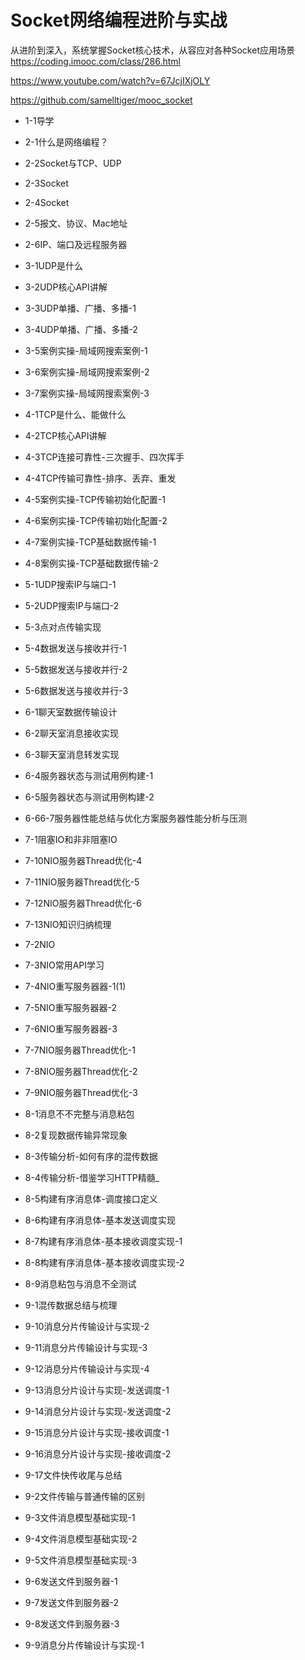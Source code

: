 # Socket网络编程进阶与实战

从进阶到深入，系统掌握Socket核心技术，从容应对各种Socket应用场景
https://coding.imooc.com/class/286.html

https://www.youtube.com/watch?v=67JcjIXjOLY

https://github.com/samelltiger/mooc_socket

- 1-1导学

- 2-1什么是网络编程？
- 2-2Socket与TCP、UDP
- 2-3Socket
- 2-4Socket
- 2-5报文、协议、Mac地址
- 2-6IP、端口及远程服务器

- 3-1UDP是什么
- 3-2UDP核心API讲解
- 3-3UDP单播、广播、多播-1
- 3-4UDP单播、广播、多播-2
- 3-5案例实操-局域网搜索案例-1
- 3-6案例实操-局域网搜索案例-2
- 3-7案例实操-局域网搜索案例-3
- 4-1TCP是什么、能做什么
- 4-2TCP核心API讲解
- 4-3TCP连接可靠性-三次握手、四次挥手
- 4-4TCP传输可靠性-排序、丢弃、重发
- 4-5案例实操-TCP传输初始化配置-1
- 4-6案例实操-TCP传输初始化配置-2
- 4-7案例实操-TCP基础数据传输-1
- 4-8案例实操-TCP基础数据传输-2
- 5-1UDP搜索IP与端口-1
- 5-2UDP搜索IP与端口-2
- 5-3点对点传输实现
- 5-4数据发送与接收并行-1
- 5-5数据发送与接收并行-2
- 5-6数据发送与接收并行-3
- 6-1聊天室数据传输设计
- 6-2聊天室消息接收实现
- 6-3聊天室消息转发实现
- 6-4服务器状态与测试用例构建-1
- 6-5服务器状态与测试用例构建-2
- 6-66-7服务器性能总结与优化方案服务器性能分析与压测
- 7-1阻塞IO和⾮非阻塞IO
- 7-10NIO服务器Thread优化-4
- 7-11NIO服务器Thread优化-5
- 7-12NIO服务器Thread优化-6
- 7-13NIO知识归纳梳理
- 7-2NIO
- 7-3NIO常用API学习
- 7-4NIO重写服务器器-1(1)
- 7-5NIO重写服务器器-2
- 7-6NIO重写服务器器-3
- 7-7NIO服务器Thread优化-1
- 7-8NIO服务器Thread优化-2
- 7-9NIO服务器Thread优化-3
- 8-1消息不不完整与消息粘包
- 8-2复现数据传输异常现象
- 8-3传输分析-如何有序的混传数据
- 8-4传输分析-借鉴学习HTTP精髓_
- 8-5构建有序消息体-调度接口定义
- 8-6构建有序消息体-基本发送调度实现
- 8-7构建有序消息体-基本接收调度实现-1
- 8-8构建有序消息体-基本接收调度实现-2
- 8-9消息粘包与消息不全测试
- 9-1混传数据总结与梳理
- 9-10消息分片传输设计与实现-2
- 9-11消息分片传输设计与实现-3
- 9-12消息分片传输设计与实现-4
- 9-13消息分片设计与实现-发送调度-1
- 9-14消息分片设计与实现-发送调度-2
- 9-15消息分片设计与实现-接收调度-1
- 9-16消息分片设计与实现-接收调度-2
- 9-17文件快传收尾与总结
- 9-2文件传输与普通传输的区别
- 9-3文件消息模型基础实现-1
- 9-4文件消息模型基础实现-2
- 9-5文件消息模型基础实现-3
- 9-6发送文件到服务器-1
- 9-7发送文件到服务器-2
- 9-8发送文件到服务器-3
- 9-9消息分片传输设计与实现-1